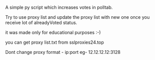A simple py script which increases votes in polltab.



Try to use proxy list and update the proxy list with new one once you receive lot of alreadyVoted status.

it was made only for educational purposes :-)

you can get proxy list.txt from sslproxies24.top 


Dont change proxy format - ip:port
eg- 12.12.12.12:3128

